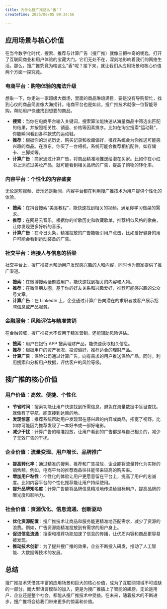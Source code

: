 ```yaml
---
title: 为什么搜广推这么'香'？
createTime: 2025/06/05 09:34:56

---
```



## 应用场景与核心价值

在当今数字化时代，搜索、推荐与计算广告（搜广推）就像三把神奇的钥匙，打开了互联网商业和用户体验的宝藏大门。它们无处不在，深刻地影响着我们的网络生活。那么，搜广推究竟为啥这么"香"呢？接下来，就让我们从应用场景和核心价值两个方面一探究竟。

### 电商平台：购物体验的魔法升级
想象一下，你走进一家超级大商场，里面的商品琳琅满目，要是没有导购帮忙，找到心仪的商品简直像大海捞针。电商平台也是如此，搜广推技术就像一位智能导购，帮助用户快速找到想要的商品。

- **搜索**：当你在电商平台输入关键词，搜索算法能快速从海量商品中筛选出匹配的结果，并按照相关性、销量、价格等因素排序。比如在淘宝搜索"运动鞋"，你能瞬间看到各种款式的运动鞋。
- **推荐**：根据你的浏览历史、购买记录和收藏偏好，推荐系统会为你推送可能感兴趣的商品。在京东，你买了一台相机，系统可能会推荐相机配件，如存储卡、三脚架等。
- **计算广告**：商家通过计算广告，将商品精准地推送给潜在买家。比如你在小红书上浏览过美妆产品，就可能看到相关品牌的广告，提高了购物的转化率。

### 内容平台：个性化的内容盛宴
无论是短视频、音乐还是新闻，内容平台都在利用搜广推技术为用户提供个性化的体验。

- **搜索**：在抖音搜索"美食教程"，能快速找到相关的视频，满足你学习做菜的需求。
- **推荐**：在网易云音乐，根据你的听歌历史和收藏歌单，推荐相似风格的歌曲，让你发现更多好听的音乐。
- **计算广告**：在今日头条，精准投放的广告能吸引用户点击，比如爱好健身的用户可能会看到运动装备的广告。

### 社交平台：连接人与信息的桥梁
社交平台上，搜广推技术帮助用户发现感兴趣的人和内容，同时也为商家提供了推广渠道。

- **搜索**：在微博搜索话题或用户，能快速找到相关的内容和人物。
- **推荐**：在微信朋友圈，基于你的好友关系和兴趣爱好，推荐可能感兴趣的公众号文章。
- **计算广告**：在 LinkedIn 上，企业通过计算广告向潜在的求职者或客户展示招聘信息或产品服务。

### 金融服务：风险评估与精准营销
在金融领域，搜广推技术不仅用于精准营销，还能辅助风险评估。

- **搜索**：用户在银行 APP 搜索理财产品，能快速获取相关信息。
- **推荐**：根据用户的资产状况、投资偏好，推荐适合的理财产品。
- **计算广告**：保险公司通过计算广告，向有需求的用户推送保险产品。同时，利用搜索和分析用户数据，评估客户的风险等级。

## 搜广推的核心价值

### 用户价值：高效、便捷、个性化
- **节省时间**：搜索功能让用户快速找到所需信息，避免在海量数据中盲目查找。就像有了导航，能直接到达目的地。
- **发现惊喜**：推荐系统帮助用户发现潜在感兴趣的内容或商品，拓宽了视野。比如你可能因为推荐发现了一本好书或一部好电影。
- **减少干扰**：计算广告的精准投放，让用户看到的广告都是与自己相关的，减少了无效广告的干扰。

### 企业价值：流量变现、用户增长、品牌推广
- **提高转化率**：通过精准的搜索、推荐和广告投放，企业能将流量转化为实际的销售额。例如，电商平台的推荐商品往往能带来较高的购买率。
- **增加用户粘性**：个性化的体验让用户更愿意留在平台上，提高了用户的忠诚度。比如内容平台的个性化推荐能让用户持续使用。
- **提升品牌知名度**：计算广告能将品牌信息精准地传递给目标用户，提高品牌的曝光度和影响力。

### 社会价值：资源优化、信息流通、创新驱动
- **优化资源配置**：搜广推技术让商品和服务能更精准地匹配需求，减少了资源的浪费。例如，广告资源能精准投放到有需求的用户身上。
- **促进信息流通**：搜索和推荐功能加速了信息的传播，让优质内容和商品更容易被发现。
- **推动技术创新**：为了提升搜广推的效果，企业不断投入研发，推动了人工智能、大数据等技术的发展。

## 总结
搜广推技术凭借其丰富的应用场景和巨大的核心价值，成为了互联网领域不可或缺的一部分。而大型语言模型的加入，更是为搜广推插上了智能的翅膀。无论是用户、企业还是整个社会，都能从搜广推技术中受益。在未来，随着技术的不断进步，搜广推将会给我们带来更多的惊喜和价值。







